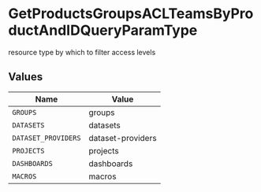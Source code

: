 # GetProductsGroupsACLTeamsByProductAndIDQueryParamType

resource type by which to filter access levels


## Values

| Name                | Value               |
| ------------------- | ------------------- |
| `GROUPS`            | groups              |
| `DATASETS`          | datasets            |
| `DATASET_PROVIDERS` | dataset-providers   |
| `PROJECTS`          | projects            |
| `DASHBOARDS`        | dashboards          |
| `MACROS`            | macros              |